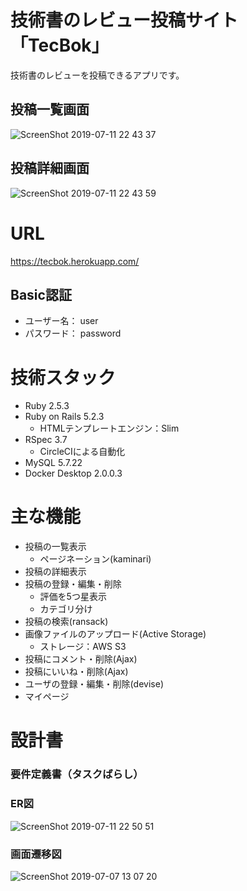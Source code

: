 # 技術書のレビュー投稿サイト「TecBok」
技術書のレビューを投稿できるアプリです。

## 投稿一覧画面
![ScreenShot 2019-07-11 22 43 37](https://user-images.githubusercontent.com/47560224/61055937-7b434300-a42d-11e9-8ea5-c72f17b69938.jpg)
## 投稿詳細画面
![ScreenShot 2019-07-11 22 43 59](https://user-images.githubusercontent.com/47560224/61055942-7d0d0680-a42d-11e9-9284-9324c833208f.jpg)
# URL
https://tecbok.herokuapp.com/

## Basic認証
- ユーザー名： user
- パスワード： password 

# 技術スタック
- Ruby 2.5.3
- Ruby on Rails 5.2.3
  - HTMLテンプレートエンジン：Slim
- RSpec 3.7
  - CircleCIによる自動化
- MySQL 5.7.22
- Docker Desktop 2.0.0.3

# 主な機能
- 投稿の一覧表示
  - ページネーション(kaminari)
- 投稿の詳細表示
- 投稿の登録・編集・削除
  - 評価を5つ星表示
  - カテゴリ分け
- 投稿の検索(ransack)
- 画像ファイルのアップロード(Active Storage)
  - ストレージ：AWS S3
- 投稿にコメント・削除(Ajax)
- 投稿にいいね・削除(Ajax)
- ユーザの登録・編集・削除(devise)
- マイページ

# 設計書
### 要件定義書（タスクばらし）


### ER図
![ScreenShot 2019-07-11 22 50 51](https://user-images.githubusercontent.com/47560224/61056465-5d2a1280-a42e-11e9-938c-d0561a7c9be6.jpg)
### 画面遷移図
![ScreenShot 2019-07-07 13 07 20](https://user-images.githubusercontent.com/47560224/61056474-60250300-a42e-11e9-9a7f-17af715c4eb7.jpg)